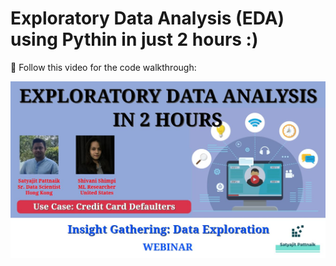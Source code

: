 # Exploratory Data Analysis (EDA) using Pythin in just 2 hours :)

🔴 Follow this video for the code walkthrough:

[![Alt text](https://raw.githubusercontent.com/pik1989/EDA_CreditCardAnalysis/main/images/File.JPG)](https://www.youtube.com/watch?v=TomrEJdULxo)

